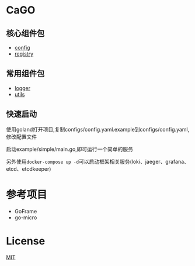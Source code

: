 # CaGO

## 核心组件包

- [config](configs)
- [registry](./registry)

## 常用组件包

- [logger](./pkg/logger)
- [utils](./pkg/utils)

## 快速启动

使用goland打开项目,复制configs/config.yaml.example到configs/config.yaml,修改配置文件

启动example/simple/main.go,即可运行一个简单的服务

另外使用`docker-compose up -d`可以启动框架相关服务(loki、jaeger、grafana、etcd、etcdkeeper)

# 参考项目

- GoFrame
- go-micro

# License

[MIT](LICENSE)